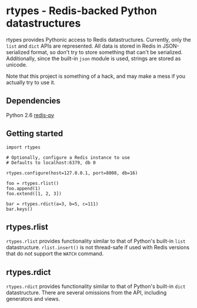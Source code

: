 # rtypes - Redis-backed Python datastructures

rtypes provides Pythonic access to Redis datastructures. Currently, only the `list` and `dict` APIs are represented. All data is stored in Redis in JSON-serialized format, so don't try to store something that can't be serialized. Additionally, since the built-in `json` module is used, strings are stored as unicode.

Note that this project is something of a hack, and may make a mess if you actually try to use it.

## Dependencies

Python 2.6
[redis-py](https://github.com/andymccurdy/redis-py)

## Getting started

    import rtypes
    
    # Optionally, configure a Redis instance to use
    # Defaults to localhost:6379, db 0
    
    rtypes.configure(host=127.0.0.1, port=8008, db=16)
    
    foo = rtypes.rlist()
    foo.append(1)
    foo.extend([1, 2, 3])
    
    bar = rtypes.rdict(a=3, b=5, c=111)
    bar.keys()

## rtypes.rlist

`rtypes.rlist` provides functionality similar to that of Python's built-in `list` datastructure. `rlist.insert()` is not thread-safe if used with Redis versions that do not support the `WATCH` command.

## rtypes.rdict

`rtypes.rdict` provides functionality similar to that of Python's built-in `dict` datastructure. There are several omissions from the API, including generators and views.
